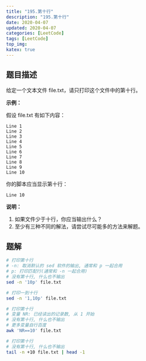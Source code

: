 ```yaml
---
title: "195.第十行"
description: "195.第十行"
date: 2020-04-07
updated: 2020-04-07
categories: [LeetCode]
tags: [LeetCode]
top_img:
katex: true
---
```




## 题目描述

给定一个文本文件 file.txt，请只打印这个文件中的第十行。

**示例：**

假设 file.txt 有如下内容：

```
Line 1
Line 2
Line 3
Line 4
Line 5
Line 6
Line 7
Line 8
Line 9
Line 10
```

你的脚本应当显示第十行：

```
Line 10
```

**说明：**

1. 如果文件少于十行，你应当输出什么？
2. 至少有三种不同的解法，请尝试尽可能多的方法来解题。



## 题解

```bash
# 打印第十行
# -n: 取消默认的 sed 软件的输出, 通常和 p 一起合用
# p: 打印匹配行(通常和 -n 一起合用)
# 没有第十行, 什么也不输出
sed -n '10p' file.txt

# 打印一到十行
sed -n '1,10p' file.txt

# 打印第十行
# 变量 NR: 已经读出的记录数, 从 1 开始
# 没有第十行, 什么也不输出
# 更多变量自行百度
awk 'NR==10' file.txt

# 打印第十行
# 没有第十行, 什么也不输出
tail -n +10 file.txt | head -1
```

